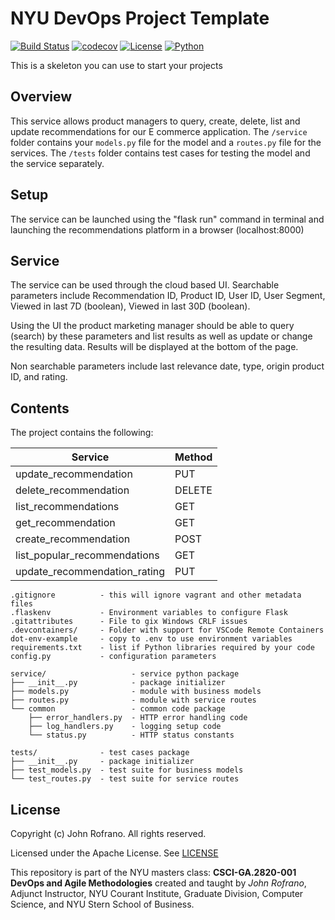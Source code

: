 # NYU DevOps Project Template

[![Build Status](https://github.com/CSCI-GA-2820-SP23-001/recommendations/actions/workflows/ci.yml/badge.svg)](https://github.com/CSCI-GA-2820-SP23-001/recommendations)
[![codecov](https://codecov.io/gh/CSCI-GA-2820-SP23-001/recommendations/branch/master/graph/badge.svg?token=A2OEYESQ3M)](https://codecov.io/gh/CSCI-GA-2820-SP23-001/recommendations)
[![License](https://img.shields.io/badge/License-Apache_2.0-blue.svg)](https://opensource.org/licenses/Apache-2.0)
[![Python](https://img.shields.io/badge/Language-Python-blue.svg)](https://python.org/)

This is a skeleton you can use to start your projects

## Overview

This service allows product managers to query, create, delete, list and update recommendations for our E commerce application. The `/service` folder contains your `models.py` file for the model and a `routes.py` file for the services. The `/tests` folder contains test cases for testing the model and the service separately. 

##  Setup

The service can be launched using the "flask run" command in terminal and launching the recommendations platform in a browser (localhost:8000)

## Service
The service can be used through the cloud based UI. Searchable parameters include Recommendation ID, Product ID, User ID, User Segment, Viewed in last 7D (boolean), Viewed in last 30D (boolean). 

Using the UI the product marketing manager should be able to query (search) by these parameters and list results as well as update or change the resulting data. Results will be displayed at the bottom of the page.

Non searchable parameters include last relevance date, type, origin product ID, and rating.

## Contents

The project contains the following:

| Service | Method |
| -------- | -------- |
| update_recommendation | PUT |
| delete_recommendation | DELETE |
| list_recommendations | GET |
|get_recommendation | GET |
| create_recommendation | POST |
| list_popular_recommendations | GET |
| update_recommendation_rating | PUT |


```text
.gitignore          - this will ignore vagrant and other metadata files
.flaskenv           - Environment variables to configure Flask
.gitattributes      - File to gix Windows CRLF issues
.devcontainers/     - Folder with support for VSCode Remote Containers
dot-env-example     - copy to .env to use environment variables
requirements.txt    - list if Python libraries required by your code
config.py           - configuration parameters

service/                   - service python package
├── __init__.py            - package initializer
├── models.py              - module with business models
├── routes.py              - module with service routes
└── common                 - common code package
    ├── error_handlers.py  - HTTP error handling code
    ├── log_handlers.py    - logging setup code
    └── status.py          - HTTP status constants

tests/              - test cases package
├── __init__.py     - package initializer
├── test_models.py  - test suite for business models
└── test_routes.py  - test suite for service routes
```

## License

Copyright (c) John Rofrano. All rights reserved.

Licensed under the Apache License. See [LICENSE](LICENSE)

This repository is part of the NYU masters class: **CSCI-GA.2820-001 DevOps and Agile Methodologies** created and taught by *John Rofrano*, Adjunct Instructor, NYU Courant Institute, Graduate Division, Computer Science, and NYU Stern School of Business.

